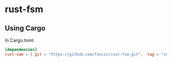 # rust-fsm

## Using Cargo

In Cargo.toml.

```toml
[dependencies]
rust-sam = { git = "https://github.com/funczz/rust-fsm.git",  tag = "v0.0.1" }
```